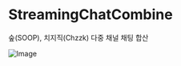 # StreamingChatCombine
숲(SOOP), 치지직(Chzzk) 다중 채널 채팅 합산

![Image](https://github.com/user-attachments/assets/201a64f7-765f-481d-b3e3-119af8fe56a5)
